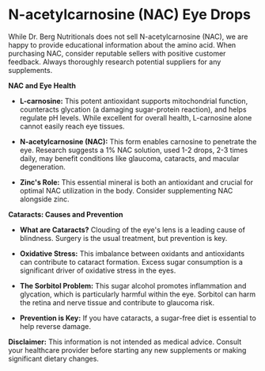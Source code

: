 # N-acetylcarnosine (NAC) Eye Drops

While Dr. Berg Nutritionals does not sell N-acetylcarnosine (NAC), we are happy to provide educational information about the amino acid. When purchasing NAC, consider reputable sellers with positive customer feedback. Always thoroughly research potential suppliers for any supplements.

**NAC and Eye Health**

- **L-carnosine:** This potent antioxidant supports mitochondrial function, counteracts glycation (a damaging sugar-protein reaction), and helps regulate pH levels. While excellent for overall health, L-carnosine alone cannot easily reach eye tissues.

- **N-acetylcarnosine (NAC):** This form enables carnosine to penetrate the eye. Research suggests a 1% NAC solution, used 1-2 drops, 2-3 times daily, may benefit conditions like glaucoma, cataracts, and macular degeneration.

- **Zinc's Role:** This essential mineral is both an antioxidant and crucial for optimal NAC utilization in the body. Consider supplementing NAC alongside zinc.

**Cataracts: Causes and Prevention**

- **What are Cataracts?** Clouding of the eye's lens is a leading cause of blindness. Surgery is the usual treatment, but prevention is key.

- **Oxidative Stress:** This imbalance between oxidants and antioxidants can contribute to cataract formation. Excess sugar consumption is a significant driver of oxidative stress in the eyes.

- **The Sorbitol Problem:** This sugar alcohol promotes inflammation and glycation, which is particularly harmful within the eye. Sorbitol can harm the retina and nerve tissue and contribute to glaucoma risk.

- **Prevention is Key:** If you have cataracts, a sugar-free diet is essential to help reverse damage.

**Disclaimer:** This information is not intended as medical advice. Consult your healthcare provider before starting any new supplements or making significant dietary changes.